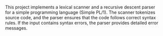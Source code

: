 This project implements a lexical scanner and a recursive descent parser for a simple programming language (Simple PL/1). The scanner tokenizes source code, and the parser ensures that the code follows correct syntax rules. If the input contains syntax errors, the parser provides detailed error messages.
